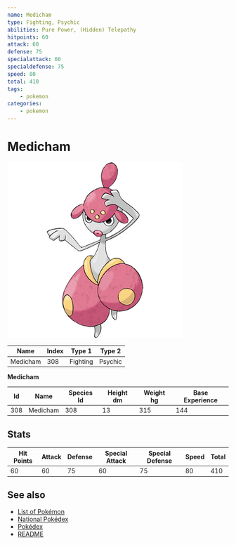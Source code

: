 ```yaml
---
name: Medicham
type: Fighting, Psychic
abilities: Pure Power, (Hidden) Telepathy
hitpoints: 60
attack: 60
defense: 75
specialattack: 60
specialdefense: 75
speed: 80
total: 410
tags:
    - pokemon
categories:
    - pokemon
---
```


# Medicham


![Medicham](images/308.png)

| **Name** | **Index** | **Type 1** | **Type 2** |
|----|----|----|----|
| Medicham | 308 | Fighting | Psychic  |

**Medicham** 




| **Id** | **Name** | **Species Id** | **Height dm** | **Weight hg** | **Base Experience** |
|--------|----------|----------------|------------|------------|---------------------|
| 308 | Medicham | 308 | 13 | 315 | 144 |



## Stats

| **Hit Points** | **Attack** | **Defense** | **Special Attack** | **Special Defense** | **Speed** | **Total** |
|----------------|------------|-------------|--------------------|---------------------|-----------|-----------|
| 60 | 60 | 75 | 60 | 75 | 80 | 410 |

## See also

- [List of Pokémon](../pokemon.md)
- [National Pokédex](../national_pokedex.md)
- [Pokédex](../pokedex.md)
- [README](../README.md)

